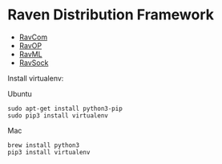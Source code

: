 # Raven Distribution Framework

* [RavCom](ravcom.md)
* [RavOP](ravop.md)
* [RavML](ravml.md)
* [RavSock](ravsock.md)

Install virtualenv:
    
Ubuntu

    sudo apt-get install python3-pip
    sudo pip3 install virtualenv 

Mac

    brew install python3
    pip3 install virtualenv
    
